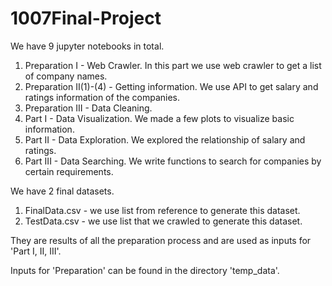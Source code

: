 # 1007Final-Project

We have 9 jupyter notebooks in total. 
1. Preparation I - Web Crawler. In this part we use web crawler to get a list of company names.
2. Preparation II(1)-(4) - Getting information. We use API to get salary and ratings information of the companies.
3. Preparation III - Data Cleaning.
4. Part I - Data Visualization. We made a few plots to visualize basic information.
5. Part II - Data Exploration. We explored the relationship of salary and ratings.
6. Part III - Data Searching. We write functions to search for companies by certain requirements.

We have 2 final datasets. 
1. FinalData.csv - we use list from reference to generate this dataset.
2. TestData.csv - we use list that we crawled to generate this dataset.

They are results of all the preparation process and are used as inputs for 'Part I, II, III'.

Inputs for 'Preparation' can be found in the directory 'temp_data'.
